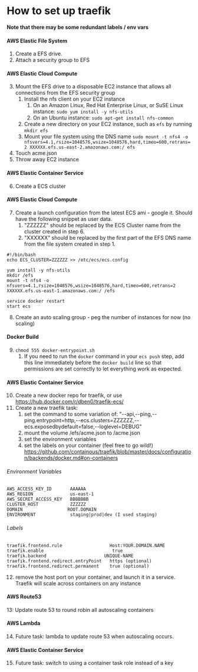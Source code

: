 # How to set up traefik
__Note that there may be some redundant labels / env vars__

#### AWS Elastic File System
1. Create a EFS drive.
2. Attach a security group to EFS 

#### AWS Elastic Cloud Compute
3. Mount the EFS drive to a disposable EC2 instance that allows all connections from the EFS security group
   1. Install the nfs client on your EC2 instance
      1. On an Amazon Linux, Red Hat Enterprise Linux, or SuSE Linux instance: `sudo yum install -y nfs-utils`
      2. On an Ubuntu instance: `sudo apt-get install nfs-common`
   2. Create a new directory on your EC2 instance, such as `efs` by running `mkdir efs`
   3. Mount your file system using the DNS name
      `sudo mount -t nfs4 -o nfsvers=4.1,rsize=1048576,wsize=1048576,hard,timeo=600,retrans=2 XXXXXX.efs.us-east-2.amazonaws.com:/ efs`
4. Touch acme.json
5. Throw away EC2 instance

#### AWS Elastic Container Service
6. Create a ECS cluster

#### AWS Elastic Cloud Compute
7. Create a launch configuration from the latest ECS ami - google it. Should have the following snippet as user data.
   1. "ZZZZZZ" should be replaced by the ECS Cluster name from the cluster created in step 6.
   2. "XXXXXX" should be replaced by the first part of the EFS DNS name from the file system created in step 1.

```
#!/bin/bash
echo ECS_CLUSTER=ZZZZZZ >> /etc/ecs/ecs.config

yum install -y nfs-utils
mkdir /efs
mount -t nfs4 -o nfsvers=4.1,rsize=1048576,wsize=1048576,hard,timeo=600,retrans=2 XXXXXX.efs.us-east-1.amazonaws.com:/ /efs

service docker restart
start ecs
```
 
8. Create an auto scaling group - peg the number of instances for now (no scaling) 

#### Docker Build
9. `chmod 555 docker-entrypoint.sh`
   1. If you need to run the `docker` command in your `ecs push` step, add this line immediately before the `docker build` line so that permissions are set correctly to let everything work as expected.

#### AWS Elastic Container Service
10. Create a new docker repo for traefik, or use https://hub.docker.com/r/dben0/traefik-ecs/
11. Create a new traefik task:
    1. set the command to some variation of: "--api,--ping,--ping.entrypoint=http,--ecs.clusters=ZZZZZZ,--ecs.exposedbydefault=false,--loglevel=DEBUG"
    2. mount the volume /efs/acme.json to /acme.json
    3. set the environment variables
    4. set the labels on your container (feel free to go wild!) 
       https://github.com/containous/traefik/blob/master/docs/configuration/backends/docker.md#on-containers

###### Environment Variables
```
AWS_ACCESS_KEY_ID       AAAAAA
AWS_REGION              us-east-1
AWS_SECRET_ACCESS_KEY	BBBBBBB
CLUSTER_HOST            ZZZZZZ
DOMAIN	               ROOT.DOMAIN
ENVIRONMENT	            staging|prod|dev (I used staging)
```

###### Labels
```
traefik.frontend.rule	               Host:YOUR.DOMAIN.NAME
traefik.enable	                        true
traefik.backend	                     UNIQUE-NAME
traefik.frontend.redirect.entryPoint   https (optional)
traefik.frontend.redirect.permanent    true (optional)
```

12. remove the host port on your container, and launch it in a service. Traefik will scale across containers on any instance 
  
#### AWS Route53
13: Update route 53 to round robin all autoscaling containers 
  
#### AWS Lambda
14. Future task: lambda to update route 53 when autoscaling occurs. 

#### AWS Elastic Container Service
15. Future task: switch to using a container task role instead of a key
